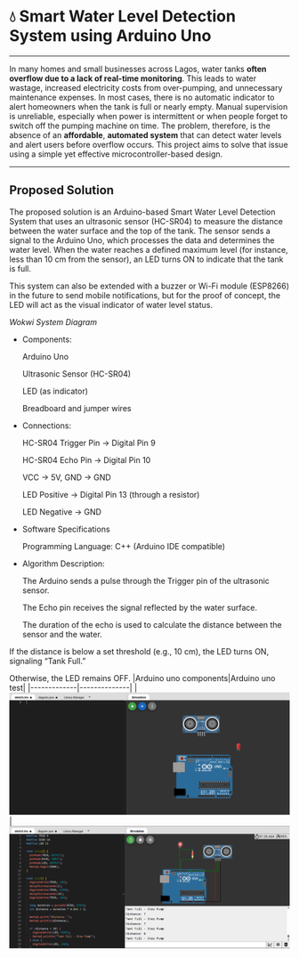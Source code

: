 # 💧 Smart Water Level Detection System using Arduino Uno #
----

In many homes and small businesses across Lagos, water tanks **often overflow due to a lack of real-time monitoring**. This leads to water wastage, increased electricity costs from over-pumping, and unnecessary maintenance expenses. In most cases, there is no automatic indicator to alert homeowners when the tank is full or nearly empty. Manual supervision is unreliable, especially when power is intermittent or when people forget to switch off the pumping machine on time.
The problem, therefore, is the absence of an **affordable**, **automated system** that can detect water levels and alert users before overflow occurs. This project aims to solve that issue using a simple yet effective microcontroller-based design.

----
## Proposed Solution ##

The proposed solution is an Arduino-based Smart Water Level Detection System that uses an ultrasonic sensor (HC-SR04) to measure the distance between the water surface and the top of the tank. The sensor sends a signal to the Arduino Uno, which processes the data and determines the water level. When the water reaches a defined maximum level (for instance, less than 10 cm from the sensor), an LED turns ON to indicate that the tank is full.

This system can also be extended with a buzzer or Wi-Fi module (ESP8266) in the future to send mobile notifications, but for the proof of concept, the LED will act as the visual indicator of water level status.

_Wokwi System Diagram_

- Components:

    Arduino Uno

    Ultrasonic Sensor (HC-SR04)

    LED (as indicator)

    Breadboard and jumper wires

- Connections:

    HC-SR04 Trigger Pin → Digital Pin 9

    HC-SR04 Echo Pin → Digital Pin 10

    VCC → 5V, GND → GND

    LED Positive → Digital Pin 13 (through a resistor)

    LED Negative → GND

- Software Specifications

    Programming Language: C++ (Arduino IDE compatible)

- Algorithm Description:

    The Arduino sends a pulse through the Trigger pin of the ultrasonic sensor.

    The Echo pin receives the signal reflected by the water surface.

    The duration of the echo is used to calculate the distance between the sensor and the water.

If the distance is below a set threshold (e.g., 10 cm), the LED turns ON, signaling “Tank Full.”

Otherwise, the LED remains OFF.
|Arduino uno components|Arduino uno test|
|-------------|--------------|
|![wokwi1](./Screenshots/wokwi1.png)|![wokwi2](./Screenshots/wokwi2.png)
